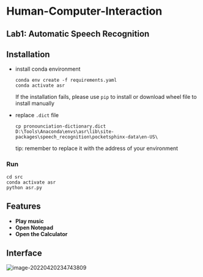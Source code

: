 # Human-Computer-Interaction

## Lab1: Automatic Speech Recognition

## Installation

- install conda environment

  ```shell
  conda env create -f requirements.yaml
  conda activate asr
  ```

  If the installation fails, please use `pip` to install or download wheel file to install manually

- replace `.dict` file

  ```shell
  cp pronounciation-dictionary.dict D:\Tools\Anaconda\envs\asr\lib\site-packages\speech_recognition\pocketsphinx-data\en-US\
  ```

  tip: remember to replace it with the address of your environment

### Run

```shell
cd src
conda activate asr
python asr.py
```

## Features

- **Play music**
- **Open Notepad**
- **Open the Calculator**

## Interface

![image-20220420234743809](https://typora-anjt.oss-cn-shanghai.aliyuncs.com/undefinedimage-20220420234743809.png)
